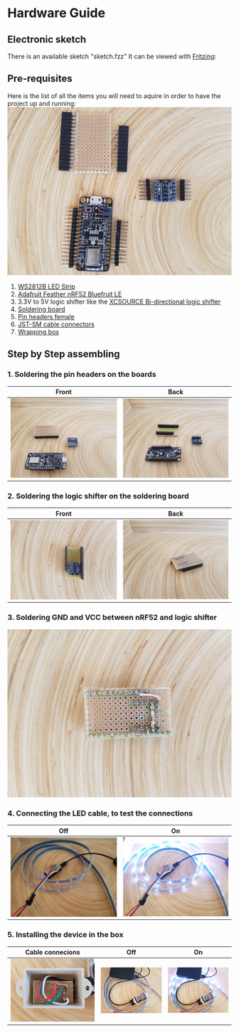# Hardware Guide

## Electronic sketch
There is an available sketch "sketch.fzz"
It can be viewed with <a href="http://fritzing.org/home/">Fritzing</a>:


## Pre-requisites
Here is the list of all the items you will need to aquire in order to have the project up and running:
![](resources/pictures/step1_prerequisites.jpg?raw=true "Summary of items")
1. <a href="https://www.amazon.de/gp/product/B01LXHUG4G/ref=oh_aui_search_detailpage?ie=UTF8&psc=1">WS2812B LED Strip</a>
1. <a href="https://www.amazon.de/Adafruit-Feather-nRF52-Bluefruit-LE/dp/B071ZSQDSJ/ref=sr_1_1?s=ce-de&ie=UTF8&qid=1530471071&sr=1-1&keywords=bluefruit+nrf52">Adafruit Feather nRF52 Bluefruit LE</a>
2. 3.3V to 5V logic shifter like the
<a href="https://www.amazon.de/XCSOURCE%C2%AE-Logisches-Konverter-Bi-Direktional-TE291/dp/B0148BLZGE/ref=sr_1_1?ie=UTF8&qid=1530466361&sr=8-1&keywords=level+shifter">XCSOURCE Bi-directional logic shifter</a>
3. <a href="https://www.amazon.de/WITTKOWARE-Punktraster-experimentierplatine-100x160x1-35%C2%B5m/dp/B07CHQYSTG/ref=sr_1_1?ie=UTF8&qid=1530471416&sr=8-1&keywords=Leiterplatten+160+x+100">Soldering board</a>
4. <a href="https://www.conrad.de/de/mpe-garry-buchsenleiste-praezision-anzahl-reihen-1-polzahl-je-reihe-36-115-1-036-0-mtf-xs0-1-st-733779.html">Pin headers female</a>
5. <a href="https://www.amazon.de/OneCreation-m%C3%A4nnlicher-weiblicher-LED-Verbindungsst%C3%BCck-Kabel-LED-Streifen-Lampe/dp/B01DA5QB04/ref=sr_1_2?s=diy&ie=UTF8&qid=1530472467&sr=8-2&keywords=jst-sm-anschl%C3%BCssen+3+stift">JST-SM cable connectors</a>
6. <a href="https://www.conrad.de/de/strapubox-mg-2-a-modul-gehaeuse-55-x-36-x-30-abs-grau-1-st-522341.html">Wrapping box</a>

## Step by Step assembling
### 1. Soldering the pin headers on the boards
| Front | Back |
| --- | --- |
| ![](resources/pictures/step2_soldering_back.jpg?raw=true "Soldering, back-side view") | ![](resources/pictures/step2_soldering_front.jpg?raw=true "Soldering, front-side view") |

### 2. Soldering the logic shifter on the soldering board
| Front | Back |
| --- | --- |
| ![](resources/pictures/step3_soldering_logic_shifter_front.jpg?raw=true "Soldering the logic shifter, front-side view") | ![](resources/pictures/step3_soldering_logic_shifter_back.jpg?raw=true "Soldering the logic shifter, back-side view") |

### 3. Soldering GND and VCC between nRF52 and logic shifter
![](resources/pictures/step4_soldering_gnd_and_vcc.jpg?raw=true "GND and VCC connections")
### 4. Connecting the LED cable, to test the connections
| Off | On |
| --- | --- |
| ![](resources/pictures/step5_led_connect_off.jpg?raw=true "LED Cable connection, offline") | ![](resources/pictures/step5_led_connect_on.jpg?raw=true "LED Cable connection, online") |

### 5. Installing the device in the box
| Cable connecions | Off | On |
| --- | --- | --- |
| ![](resources/pictures/step6_wrapping_connections.jpg?raw=true "LED cable connections") | ![](resources/pictures/step6_wrapping_box_off.jpg?raw=true "Box wrap-up, offline") | ![](resources/pictures/step6_wrapping_box_on.jpg?raw=true "Box wrap-up, online") |



